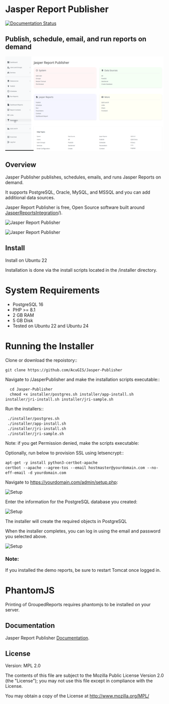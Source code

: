 # Jasper Report Publisher

[![Documentation Status](https://readthedocs.org/projects/jri-viewer/badge/?version=latest)](https://jasper-report-publisher.docs.acugis.com/en/latest/?badge=latest)



## Publish, schedule, email, and run reports on demand

![Jasper Report Publisher](docs/_static/jasper-report-publisher-github.png)

## Overview

Jasper Publisher publishes, schedules, emails, and runs Jasper Reports on demand.

It supports PostgreSQL, Oracle, MySQL, and MSSQL and you can add additional data sources.

Jasper Report Publisher is free, Open Source software built around [JasperReportsIntegration](https://github.com/daust/JasperReportsIntegration)/). 

![Jasper Report Publisher](docs/_static/jasper-report-publisher-github-page.png)

![Jasper Report Publisher](docs/_static/bee-report.png)


## Install
Install on Ubuntu 22

Installation is done via the install scripts located in the /installer directory.

System Requirements
=======================
* PostgreSQL 16
* PHP >= 8.1
* 2 GB RAM
* 5 GB Disk
* Tested on Ubuntu 22 and Ubuntu 24

Running the Installer
=======================

Clone or download the repoistory::

    git clone https://github.com/AcuGIS/Jasper-Publisher    

Navigate to /JasperPublisher and make the installation scripts executable::


      cd Jasper-Publisher
      chmod +x installer/postgres.sh installer/app-install.sh installer/jri-install.sh installer/jri-sample.sh

Run the installers::

     ./installer/postgres.sh
     ./installer/app-install.sh
     ./installer/jri-install.sh
     ./installer/jri-sample.sh


Note: if you get Permission denied, make the scripts executable:

     

Optionally, run below to provision SSL using letsencrypt::

    apt-get -y install python3-certbot-apache
    certbot --apache --agree-tos --email hostmaster@yourdomain.com --no-eff-email -d yourdomain.com


Navigate to https://yourdomain.com/admin/setup.php:

![Setup](docs/_static/install-1.png)

Enter the information for the PostgreSQL database you created:

![Setup](docs/_static/install-screen-2.png)

The installer will create the required objects in PostgreSQL

When the installer completes, you can log in using the email and password you selected above.

![Setup](docs/_static/install-3.png)

### Note: 
If you installed the demo reports, be sure to restart Tomcat once logged in.

PhantomJS
===================

Printing of GroupedReports requires phantomjs to be installed on your server.




 
## Documentation

Jasper Report Publisher [Documentation](https://jasper-report-publisher.docs.acugis.com).


## License
Version: MPL 2.0

The contents of this file are subject to the Mozilla Public License Version 2.0 (the "License"); you may not use this file except in compliance with the License. 

You may obtain a copy of the License at http://www.mozilla.org/MPL/
